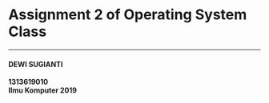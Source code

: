 <h1>Assignment 2 of Operating System Class </h1>
<hr>
<h4> DEWI SUGIANTI </h4>
<b>1313619010<br>
<b>Ilmu Komputer 2019
